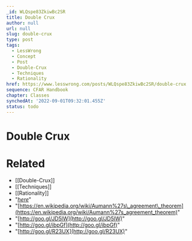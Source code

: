 ```yaml
---
_id: WLQspe83ZkiwBc2SR
title: Double Crux
author: null
url: null
slug: double-crux
type: post
tags:
  - LessWrong
  - Concept
  - Post
  - Double-Crux
  - Techniques
  - Rationality
href: https://www.lesswrong.com/posts/WLQspe83ZkiwBc2SR/double-crux
sequence: CFAR Handbook
chapter: Classes
synchedAt: '2022-09-01T09:32:01.455Z'
status: todo
---
```


# Double Crux


# Related

- [[Double-Crux]]
- [[Techniques]]
- [[Rationality]]
- "[*here*](https://www.lesswrong.com/posts/exa5kmvopeRyfJgCy/double-crux-a-strategy-for-mutual-understanding)"
- "[https://en.wikipedia.org/wiki/Aumann%27s\_agreement\_theorem](https://en.wikipedia.org/wiki/Aumann%27s_agreement_theorem)"
- "[http://goo.gl/JD5lW](http://goo.gl/JD5lW)"
- "[http://goo.gl/ibpGf](http://goo.gl/ibpGf)"
- "[http://goo.gl/R23UX](http://goo.gl/R23UX)"